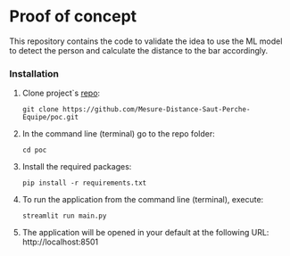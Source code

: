 # Proof of concept

This repository contains the code to validate the idea to use the ML model to detect the person and calculate the distance to the bar accordingly.

### Installation
1. Clone project`s [repo](https://github.com/Mesure-Distance-Saut-Perche-Equipe/poc.git):

    ```
    git clone https://github.com/Mesure-Distance-Saut-Perche-Equipe/poc.git
    ```
2. In the command line (terminal) go to the repo folder:

    ```
    cd poc
    ```

3. Install the required packages:

    ```
    pip install -r requirements.txt
    ```

4. To run the application from the command line (terminal), execute:

    ```
    streamlit run main.py
    ```

5. The application will be opened in your default at the following URL: http://localhost:8501
